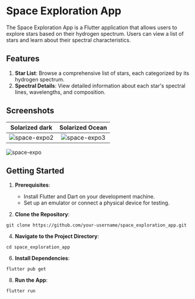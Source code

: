 # Space Exploration App

The Space Exploration App is a Flutter application that allows users to explore stars based on their hydrogen spectrum. Users can view a list of stars and learn about their spectral characteristics.

## Features

1. **Star List**: Browse a comprehensive list of stars, each categorized by its hydrogen spectrum.
2. **Spectral Details**: View detailed information about each star's spectral lines, wavelengths, and composition.

## Screenshots
Solarized dark             |  Solarized Ocean
:-------------------------:|:-------------------------:
![space-expo2](https://github.com/arkchs/Space-Expo-App/assets/113816003/c757f7c8-1f8a-4961-bb8f-2678ebdb7de7)  |  ![space-expo3](https://github.com/arkchs/Space-Expo-App/assets/113816003/67fef946-7c95-4868-9b48-9a348ff21282)


![space-expo](https://github.com/arkchs/Space-Expo-App/assets/113816003/f425f5e7-77a3-4338-a117-96f6b43d30b5)


## Getting Started

1. **Prerequisites**:
   - Install Flutter and Dart on your development machine.
   - Set up an emulator or connect a physical device for testing.

2. **Clone the Repository**:
   
``git clone https://github.com/your-username/space_exploration_app.git``

4. **Navigate to the Project Directory**:
   
``cd space_exploration_app``

6. **Install Dependencies**:
   
``flutter pub get``

8. **Run the App**:
   
``flutter run``
